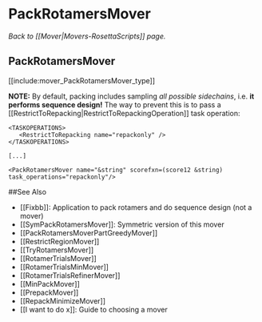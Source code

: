 # PackRotamersMover
*Back to [[Mover|Movers-RosettaScripts]] page.*
## PackRotamersMover

[[include:mover_PackRotamersMover_type]]

**NOTE:** By default, packing includes sampling *all possible sidechains*, i.e. **it performs sequence design!**
The way to prevent this is to pass a [[RestrictToRepacking|RestrictToRepackingOperation]] task operation:
```
<TASKOPERATIONS>
   <RestrictToRepacking name="repackonly" />
</TASKOPERATIONS>

[...]

<PackRotamersMover name="&string" scorefxn=(score12 &string) task_operations="repackonly"/>

```

##See Also

* [[Fixbb]]: Application to pack rotamers and do sequence design (not a mover)
* [[SymPackRotamersMover]]: Symmetric version of this mover
* [[PackRotamersMoverPartGreedyMover]]
* [[RestrictRegionMover]]
* [[TryRotamersMover]]
* [[RotamerTrialsMover]]
* [[RotamerTrialsMinMover]]
* [[RotamerTrialsRefinerMover]]
* [[MinPackMover]]
* [[PrepackMover]]
* [[RepackMinimizeMover]]
* [[I want to do x]]: Guide to choosing a mover